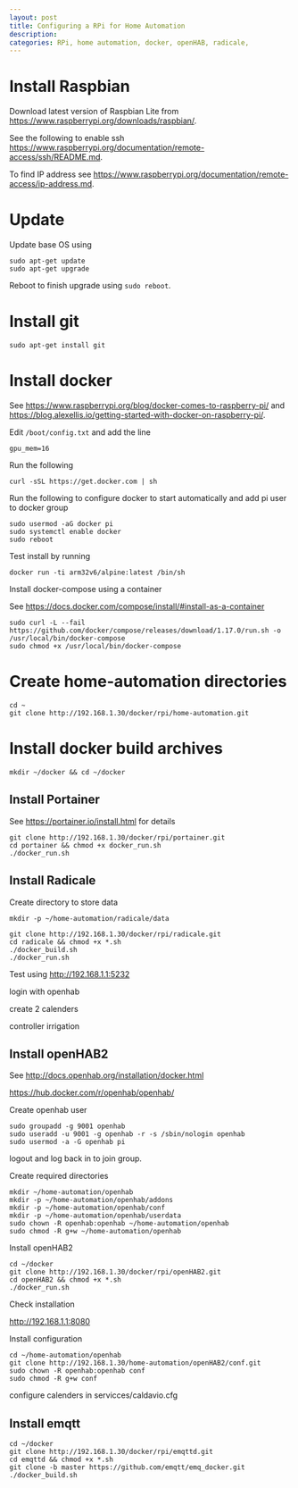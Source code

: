 ```yaml
---
layout: post
title: Configuring a RPi for Home Automation
description:
categories: RPi, home automation, docker, openHAB, radicale,
---
```


# Install Raspbian

Download latest version of Raspbian Lite from https://www.raspberrypi.org/downloads/raspbian/.

See the following to enable ssh https://www.raspberrypi.org/documentation/remote-access/ssh/README.md.

To find IP address see https://www.raspberrypi.org/documentation/remote-access/ip-address.md.

# Update

Update base OS using

```
sudo apt-get update
sudo apt-get upgrade
```

Reboot to finish upgrade using `sudo reboot`.

# Install git

```
sudo apt-get install git
```

# Install docker

See https://www.raspberrypi.org/blog/docker-comes-to-raspberry-pi/ and https://blog.alexellis.io/getting-started-with-docker-on-raspberry-pi/.

Edit `/boot/config.txt` and add the line

```
gpu_mem=16
```

Run the following

```
curl -sSL https://get.docker.com | sh
```

Run the following to configure docker to start automatically and add pi user to docker group

```
sudo usermod -aG docker pi
sudo systemctl enable docker
sudo reboot
```

Test install by running

```
docker run -ti arm32v6/alpine:latest /bin/sh
```

Install docker-compose using a container

See https://docs.docker.com/compose/install/#install-as-a-container

```
sudo curl -L --fail https://github.com/docker/compose/releases/download/1.17.0/run.sh -o /usr/local/bin/docker-compose
sudo chmod +x /usr/local/bin/docker-compose
```

# Create home-automation directories

```
cd ~
git clone http://192.168.1.30/docker/rpi/home-automation.git
```

# Install docker build archives

```
mkdir ~/docker && cd ~/docker
```

## Install Portainer

See https://portainer.io/install.html for details

```
git clone http://192.168.1.30/docker/rpi/portainer.git
cd portainer && chmod +x docker_run.sh
./docker_run.sh
```

## Install Radicale

Create directory to store data

```
mkdir -p ~/home-automation/radicale/data
```

```
git clone http://192.168.1.30/docker/rpi/radicale.git
cd radicale && chmod +x *.sh
./docker_build.sh
./docker_run.sh
```

Test using http://192.168.1.1:5232

login with openhab

create 2 calenders

controller
irrigation


## Install openHAB2

See http://docs.openhab.org/installation/docker.html

https://hub.docker.com/r/openhab/openhab/

Create openhab user

```
sudo groupadd -g 9001 openhab
sudo useradd -u 9001 -g openhab -r -s /sbin/nologin openhab
sudo usermod -a -G openhab pi
```

logout and log back in to join group.

Create required directories

```
mkdir ~/home-automation/openhab
mkdir -p ~/home-automation/openhab/addons
mkdir -p ~/home-automation/openhab/conf
mkdir -p ~/home-automation/openhab/userdata
sudo chown -R openhab:openhab ~/home-automation/openhab
sudo chmod -R g+w ~/home-automation/openhab
```

Install openHAB2

```
cd ~/docker
git clone http://192.168.1.30/docker/rpi/openHAB2.git
cd openHAB2 && chmod +x *.sh
./docker_run.sh
```

Check installation

http://192.168.1.1:8080


Install configuration

```
cd ~/home-automation/openhab
git clone http://192.168.1.30/home-automation/openHAB2/conf.git
sudo chown -R openhab:openhab conf
sudo chmod -R g+w conf
```
configure calenders in servicces/caldavio.cfg

## Install emqtt

```
cd ~/docker
git clone http://192.168.1.30/docker/rpi/emqttd.git
cd emqttd && chmod +x *.sh
git clone -b master https://github.com/emqtt/emq_docker.git
./docker_build.sh
```
